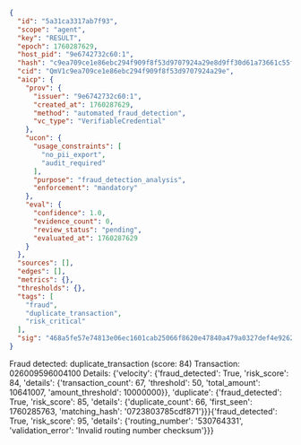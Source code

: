 ```json
{
  "id": "5a31ca3317ab7f93",
  "scope": "agent",
  "key": "RESULT",
  "epoch": 1760287629,
  "host_pid": "9e6742732c60:1",
  "hash": "c9ea709ce1e86ebc294f909f8f53d9707924a29e8d9ff30d61a73661c55fceb4",
  "cid": "QmV1c9ea709ce1e86ebc294f909f8f53d9707924a29e",
  "aicp": {
    "prov": {
      "issuer": "9e6742732c60:1",
      "created_at": 1760287629,
      "method": "automated_fraud_detection",
      "vc_type": "VerifiableCredential"
    },
    "ucon": {
      "usage_constraints": [
        "no_pii_export",
        "audit_required"
      ],
      "purpose": "fraud_detection_analysis",
      "enforcement": "mandatory"
    },
    "eval": {
      "confidence": 1.0,
      "evidence_count": 0,
      "review_status": "pending",
      "evaluated_at": 1760287629
    }
  },
  "sources": [],
  "edges": [],
  "metrics": {},
  "thresholds": {},
  "tags": [
    "fraud",
    "duplicate_transaction",
    "risk_critical"
  ],
  "sig": "468a5fe57e74813e06ec1601cab25066f8620e47840a479a0327def4e9262b52"
}
```

Fraud detected: duplicate_transaction (score: 84)
Transaction: 026009596004100
Details: {'velocity': {'fraud_detected': True, 'risk_score': 84, 'details': {'transaction_count': 67, 'threshold': 50, 'total_amount': 10641007, 'amount_threshold': 10000000}}, 'duplicate': {'fraud_detected': True, 'risk_score': 85, 'details': {'duplicate_count': 66, 'first_seen': 1760285763, 'matching_hash': '0723803785cdf871'}}}{'fraud_detected': True, 'risk_score': 95, 'details': {'routing_number': '530764331', 'validation_error': 'Invalid routing number checksum'}}}